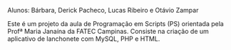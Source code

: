 Alunos: Bárbara, Derick Pacheco, Lucas Ribeiro e Otávio Zampar

Este é um projeto da aula de Programação em Scripts (PS) orientada pela Profª Maria Janaína
da FATEC Campinas. Consiste na criação de um aplicativo de lanchonete com MySQL, PHP e HTML.

